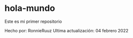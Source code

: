 # hola-mundo
Este es mi primer repositorio

Hecho por: RonnieRuuz
Ultima actualización: 04 febrero 2022
